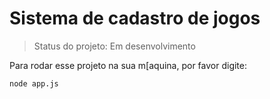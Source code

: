 # Sistema de cadastro de jogos

> Status do projeto: Em desenvolvimento

Para rodar esse projeto na sua m[aquina, por favor digite:

```
node app.js
```
